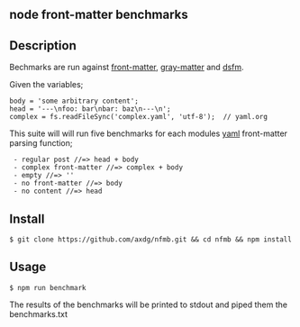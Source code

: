 ## node front-matter benchmarks

## Description

Bechmarks are run against [front-matter](https://github.com/jxson/front-matter), [gray-matter](https://github.com/jonschlinkert/gray-matter) and [dsfm](https://github.com/axdg/dsfm).  

Given the variables;

```
body = 'some arbitrary content';
head = '---\nfoo: bar\nbar: baz\n---\n';
complex = fs.readFileSync('complex.yaml', 'utf-8');  // yaml.org
```

This suite will will run five benchmarks for each modules [yaml](yaml.org) front-matter parsing function;

```
 - regular post //=> head + body
 - complex front-matter //=> complex + body
 - empty //=> ''
 - no front-matter //=> body
 - no content //=> head
```

## Install

```
$ git clone https://github.com/axdg/nfmb.git && cd nfmb && npm install
```

## Usage

```
$ npm run benchmark
```

The results of the benchmarks will be printed to stdout and piped them the benchmarks.txt


